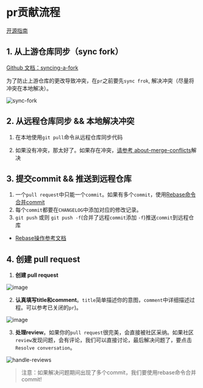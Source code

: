 # pr贡献流程
[开源指南](https://docs.github.com/zh/pull-requests)

## 1. 从上游仓库同步（sync fork）

[Github 文档：syncing-a-fork](https://docs.github.com/zh/pull-requests/collaborating-with-pull-requests/working-with-forks/syncing-a-fork) 

为了防止上游仓库的更改导致冲突，在`pr`之前要先`sync frok`, 解决冲突（尽量将冲突在本地解决）。

![sync-fork](/assets/sync-fork.png)


## 2. 从远程仓库同步 && 本地解决冲突
1. 在本地使用`git pull`命令从远程仓库同步代码

2. 如果没有冲突，那太好了。如果存在冲突，[请参考 about-merge-conflicts](https://docs.github.com/zh/pull-requests/collaborating-with-pull-requests/addressing-merge-conflicts/about-merge-conflicts)解决

## 3. 提交commit && 推送到远程仓库

1. 一个`pull request`中只能一个`commit`。如果有多个`commit`，使用[Rebase命令合并commit](rebase-option.md)
2. 每个`commit`都要在`CHANGELOG`中添加对应的修改记录。
3. `git push` 或则 `git push -f`(合并了远程`commit`添加 `-f`)推送`commit`到远程仓库

- [Rebase操作参考文档](rebase-option.md)

## 4. 创建 pull request

1. **创建 pull request**

![image](/assets/create-full-pequest.png)

2. **认真填写title和comment**。`title`简单描述你的意图，`comment`中详细描述过程。可以参考已关闭的`pr`)。

![image](/assets/pr.png)

3. **处理review**。如果你的`pull request`很完美，会直接被社区采纳。如果社区`review`发现问题，会有评论，我们可以直接讨论，最后解决问题了，要点击 `Resolve conversation`。

![handle-reviews](/assets/handle-reviews.png)

> 注意：如果解决问题期间出现了多个commit，我们要使用rebase命令合并commit!
